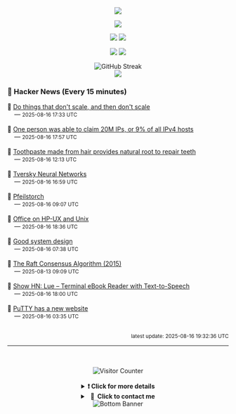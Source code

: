 <div align="center">
  <img src="https://readme-typing-svg.herokuapp.com?font=Fira+Code&weight=600&size=19&duration=3000&pause=1000&color=F7931A&center=true&vCenter=true&width=600&lines=%F0%9F%91%8B+Hi+%2C++I'm+(+Esmaeil+Asadi+%3C%3D%3E+%D8%A7%D8%B3%D9%80%D9%85%D9%80%D8%A7%D8%B9%D9%80%DB%8C%D9%80%D9%84+%D8%A7%D8%B3%D9%80%D8%AF%DB%8C+)"/>
</div>

<p align="center">
  <img src="http://github-profile-summary-cards.vercel.app/api/cards/profile-details?username=Null-Err0r&theme=gruvbox" />
</p>
<p align="center">
  <img src="http://github-profile-summary-cards.vercel.app/api/cards/repos-per-language?username=Null-Err0r&theme=gruvbox" />
  <img src="http://github-profile-summary-cards.vercel.app/api/cards/most-commit-language?username=Null-Err0r&theme=gruvbox" />
</p>
<p align="center">
  <img src="http://github-profile-summary-cards.vercel.app/api/cards/stats?username=Null-Err0r&theme=gruvbox" />
  <img src="http://github-profile-summary-cards.vercel.app/api/cards/productive-time?username=Null-Err0r&theme=gruvbox&utcOffset=8" />
</p>
<div align="center">
  <img src="https://streak-stats.demolab.com/?user=null-err0r&theme=gruvbox" alt="GitHub Streak" />
</div>
<div align="center">
  <img src="https://github-profile-trophy.vercel.app/?username=Null-Err0r&theme=gruvbox&no-frame=true&margin-w=15&margin-h=15&row=2&column=4" />
</div>


### 📰 Hacker News (Every 15 minutes)

<!-- HACKER_NEWS_START -->
🔹 <a href='https://derwiki.medium.com/do-things-that-dont-scale-and-then-don-t-scale-9fd2cd7e2156' target='_blank' rel='noopener noreferrer'>Do things that don't scale, and then don't scale</a><br>&nbsp;&nbsp;&nbsp;&nbsp;— <small>2025-08-16 17:33 UTC</small><br><br>
🔹 <a href='https://lists.nanog.org/archives/list/nanog@lists.nanog.org/thread/MMCCEQKA4UPGGWFWEBWLYKHTYCAOQIZS/#MMCCEQKA4UPGGWFWEBWLYKHTYCAOQIZS' target='_blank' rel='noopener noreferrer'>One person was able to claim 20M IPs, or 9% of all IPv4 hosts</a><br>&nbsp;&nbsp;&nbsp;&nbsp;— <small>2025-08-16 17:57 UTC</small><br><br>
🔹 <a href='https://www.kcl.ac.uk/news/toothpaste-made-from-hair-provides-natural-root-to-repair-teeth' target='_blank' rel='noopener noreferrer'>Toothpaste made from hair provides natural root to repair teeth</a><br>&nbsp;&nbsp;&nbsp;&nbsp;— <small>2025-08-16 12:13 UTC</small><br><br>
🔹 <a href='https://gonzoml.substack.com/p/tversky-neural-networks' target='_blank' rel='noopener noreferrer'>Tversky Neural Networks</a><br>&nbsp;&nbsp;&nbsp;&nbsp;— <small>2025-08-16 16:59 UTC</small><br><br>
🔹 <a href='https://en.wikipedia.org/wiki/Pfeilstorch' target='_blank' rel='noopener noreferrer'>Pfeilstorch</a><br>&nbsp;&nbsp;&nbsp;&nbsp;— <small>2025-08-16 09:07 UTC</small><br><br>
🔹 <a href='https://www.openpa.net/hp-ux_office.html' target='_blank' rel='noopener noreferrer'>Office on HP-UX and Unix</a><br>&nbsp;&nbsp;&nbsp;&nbsp;— <small>2025-08-16 18:36 UTC</small><br><br>
🔹 <a href='https://www.seangoedecke.com/good-system-design/' target='_blank' rel='noopener noreferrer'>Good system design</a><br>&nbsp;&nbsp;&nbsp;&nbsp;— <small>2025-08-16 07:38 UTC</small><br><br>
🔹 <a href='https://raft.github.io/' target='_blank' rel='noopener noreferrer'>The Raft Consensus Algorithm (2015)</a><br>&nbsp;&nbsp;&nbsp;&nbsp;— <small>2025-08-13 09:09 UTC</small><br><br>
🔹 <a href='https://github.com/superstarryeyes/lue' target='_blank' rel='noopener noreferrer'>Show HN: Lue – Terminal eBook Reader with Text-to-Speech</a><br>&nbsp;&nbsp;&nbsp;&nbsp;— <small>2025-08-16 18:00 UTC</small><br><br>
🔹 <a href='https://putty.software/' target='_blank' rel='noopener noreferrer'>PuTTY has a new website</a><br>&nbsp;&nbsp;&nbsp;&nbsp;— <small>2025-08-16 03:35 UTC</small><br><br>
<!-- HACKER_NEWS_END -->

<p align="right"><small>latest update: 
<!-- HACKER_NEWS_LAST_UPDATED -->2025-08-16 19:32:36 UTC<!-- /HACKER_NEWS_LAST_UPDATED -->
</small></p>

<hr>

<div align="center">
  <br> </br>
  <img src="https://ghvc.kabelkultur.se/?username=null-err0r&abbreviated=true&color=ff5500&label=%E2%81%AE%20%E2%81%AE%E2%81%AE%20%E2%81%AE%E2%81%AE%20%20%F0%9F%91%80%20%E2%81%AE%20%E2%81%AE%E2%81%AE%20%E2%81%AE%E2%81%AEVisitor%E2%81%AE%20%E2%81%AE%E2%81%AE%20%E2%81%AE%E2%81%AE%20%F0%9F%91%80%E2%81%AE%20%E2%81%AE%E2%81%AE%20%E2%81%AE%E2%81%AE%E2%81%AE%20%E2%81%AE%E2%81%AE%20%E2%81%AE%E2%81%AE⁮⁮" alt="Visitor Counter" />
  <br> </br>
</div>
<details align="center">
<summary> <b> ❗️ Click for more details</b> </summary>
<br>
<div align="center">
  <a href="https://next.ossinsight.io/widgets/official/analyze-user-contribution-time-distribution?user_id=19436819&period=all_times" target="_blank" style="display: block;">
    <picture>
      <source media="(prefers-color-scheme: dark)" srcset="https://next.ossinsight.io/widgets/official/analyze-user-contribution-time-distribution/thumbnail.png?user_id=19436819&period=all_times&image_size=auto&color_scheme=dark" width="700" height="auto">
      <img alt="Contribution Time Distribution" src="https://next.ossinsight.io/widgets/official/analyze-user-contribution-time-distribution/thumbnail.png?user_id=19436819&period=all_times&image_size=auto&color_scheme=dark" width="700" height="auto">
    </picture>
  </a>
</div>
<div align="center">
  <a href="https://next.ossinsight.io/widgets/official/compose-user-dashboard-stats?user_id=19436819" target="_blank" style="display: block;">
    <picture>
      <source media="(prefers-color-scheme: dark)" srcset="https://next.ossinsight.io/widgets/official/compose-user-dashboard-stats/thumbnail.png?user_id=19436819&image_size=auto&color_scheme=dark" width="700" height="auto">
      <img alt="Dashboard Stats" src="https://next.ossinsight.io/widgets/official/compose-user-dashboard-stats/thumbnail.png?user_id=19436819&image_size=auto&color_scheme=dark" width="700" height="auto">
    </picture>
  </a>
</div>
<div align="center">
  <a href="https://next.ossinsight.io/widgets/official/compose-org-activity-map?activity=stars&role=stars&owner_id=19436819&period=past_12_months" target="_blank" style="display: block;">
    <picture>
      <source media="(prefers-color-scheme: dark)" srcset="https://next.ossinsight.io/widgets/official/compose-org-activity-map/thumbnail.png?activity=stars&role=stars&owner_id=19436819&period=past_12_months&image_size=4x7&color_scheme=dark" width="700" height="auto">
      <img alt="Geographical Distribution" src="https://next.ossinsight.io/widgets/official/compose-org-activity-map/thumbnail.png?activity=stars&role=stars&owner_id=19436819&period=past_12_months&image_size=4x7&color_scheme=dark" width="700" height="auto">
    </picture>
  </a>
</div>
<div align="center">
  <img src="https://github-readme-activity-graph.vercel.app/graph?username=Null-Err0r&theme=gruvbox" alt="Activity Graph" />
</div>
<br>
</details>
<details align="center">
<summary> <b>  💬  Click to contact me</b> </summary>
<br>
<div align="center">
  <br><br>
  <a href="https://t.me/NullErr0r" target="_blank">
    <img src="https://img.shields.io/badge/Telegram-black?style=for-the-badge&logo=Telegram" alt="Telegram" />
  </a>
</div>
<br>
</details>
<div align="center">
  <img src="https://raw.githubusercontent.com/Trilokia/Trilokia/379277808c61ef204768a61bbc5d25bc7798ccf1/bottom_header.svg" alt="Bottom Banner" />
</div>
